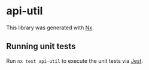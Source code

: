 # api-util

This library was generated with [Nx](https://nx.dev).


## Running unit tests

Run `nx test api-util` to execute the unit tests via [Jest](https://jestjs.io).


